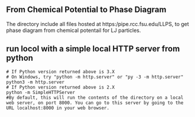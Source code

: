 ## From Chemical Potential to Phase Diagram
The directory include all files hosted at https:/pipe.rcc.fsu.edu/LLPS, to get phase diagram from chemical potentail for LJ particles. 

## run locol with a simple local HTTP server from python
    # If Python version returned above is 3.X
    # On Windows, try "python -m http.server" or "py -3 -m http.server"
    python3 -m http.server
    # If Python version returned above is 2.X
    python -m SimpleHTTPServer
    #By default, this will run the contents of the directory on a local web server, on port 8000. You can go to this server by going to the URL localhost:8000 in your web browser.
